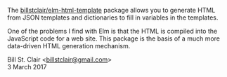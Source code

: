 The [billstclair/elm-html-template](http://package.elm-lang.org/packages/billstclair/elm-html-tempate/latest) package allows you to generate HTML from JSON templates and dictionaries to fill in variables in the templates.

One of the problems I find with Elm is that the HTML is compiled into the JavaScript code for a web site. This package is the basis of a much more data-driven HTML generation mechanism.

Bill St. Clair &lt;<billstclair@gmail.com>&gt;<br/>
3 March 2017
